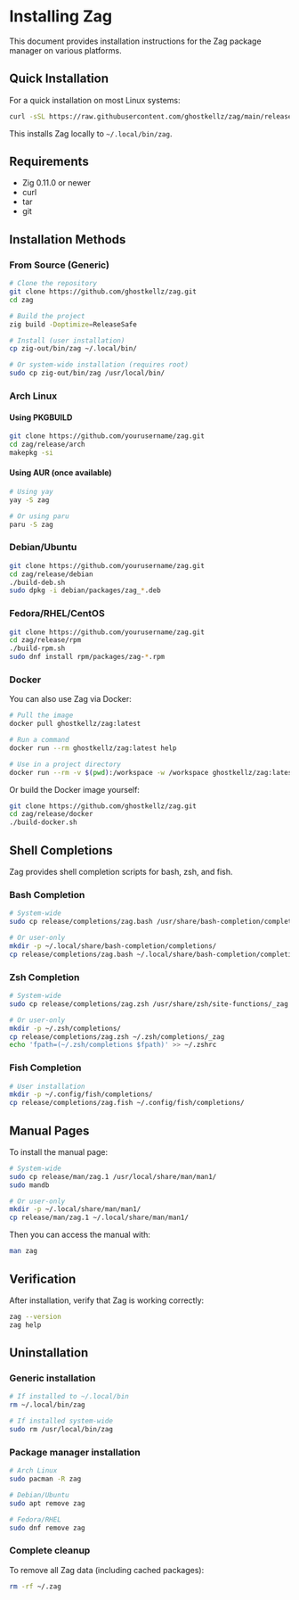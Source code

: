 # Installing Zag

This document provides installation instructions for the Zag package manager on various platforms.

## Quick Installation

For a quick installation on most Linux systems:

```bash
curl -sSL https://raw.githubusercontent.com/ghostkellz/zag/main/release/install.sh | bash
```

This installs Zag locally to `~/.local/bin/zag`.

## Requirements

- Zig 0.11.0 or newer
- curl
- tar
- git

## Installation Methods

### From Source (Generic)

```bash
# Clone the repository
git clone https://github.com/ghostkellz/zag.git
cd zag

# Build the project
zig build -Doptimize=ReleaseSafe

# Install (user installation)
cp zig-out/bin/zag ~/.local/bin/

# Or system-wide installation (requires root)
sudo cp zig-out/bin/zag /usr/local/bin/
```

### Arch Linux

#### Using PKGBUILD

```bash
git clone https://github.com/yourusername/zag.git
cd zag/release/arch
makepkg -si
```

#### Using AUR (once available)

```bash
# Using yay
yay -S zag

# Or using paru
paru -S zag
```

### Debian/Ubuntu

```bash
git clone https://github.com/yourusername/zag.git
cd zag/release/debian
./build-deb.sh
sudo dpkg -i debian/packages/zag_*.deb
```

### Fedora/RHEL/CentOS

```bash
git clone https://github.com/yourusername/zag.git
cd zag/release/rpm
./build-rpm.sh
sudo dnf install rpm/packages/zag-*.rpm
```

### Docker

You can also use Zag via Docker:

```bash
# Pull the image
docker pull ghostkellz/zag:latest

# Run a command
docker run --rm ghostkellz/zag:latest help

# Use in a project directory
docker run --rm -v $(pwd):/workspace -w /workspace ghostkellz/zag:latest init
```

Or build the Docker image yourself:

```bash
git clone https://github.com/ghostkellz/zag.git
cd zag/release/docker
./build-docker.sh
```

## Shell Completions

Zag provides shell completion scripts for bash, zsh, and fish.

### Bash Completion

```bash
# System-wide
sudo cp release/completions/zag.bash /usr/share/bash-completion/completions/zag

# Or user-only
mkdir -p ~/.local/share/bash-completion/completions/
cp release/completions/zag.bash ~/.local/share/bash-completion/completions/zag
```

### Zsh Completion

```bash
# System-wide
sudo cp release/completions/zag.zsh /usr/share/zsh/site-functions/_zag

# Or user-only
mkdir -p ~/.zsh/completions/
cp release/completions/zag.zsh ~/.zsh/completions/_zag
echo 'fpath=(~/.zsh/completions $fpath)' >> ~/.zshrc
```

### Fish Completion

```bash
# User installation
mkdir -p ~/.config/fish/completions/
cp release/completions/zag.fish ~/.config/fish/completions/
```

## Manual Pages

To install the manual page:

```bash
# System-wide
sudo cp release/man/zag.1 /usr/local/share/man/man1/
sudo mandb

# Or user-only
mkdir -p ~/.local/share/man/man1/
cp release/man/zag.1 ~/.local/share/man/man1/
```

Then you can access the manual with:

```bash
man zag
```

## Verification

After installation, verify that Zag is working correctly:

```bash
zag --version
zag help
```

## Uninstallation

### Generic installation

```bash
# If installed to ~/.local/bin
rm ~/.local/bin/zag

# If installed system-wide
sudo rm /usr/local/bin/zag
```

### Package manager installation

```bash
# Arch Linux
sudo pacman -R zag

# Debian/Ubuntu
sudo apt remove zag

# Fedora/RHEL
sudo dnf remove zag
```

### Complete cleanup

To remove all Zag data (including cached packages):

```bash
rm -rf ~/.zag
```